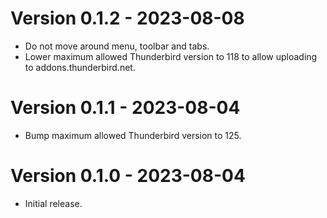 # Version 0.1.2 - 2023-08-08
- Do not move around menu, toolbar and tabs.
- Lower maximum allowed Thunderbird version to 118 to allow uploading to addons.thunderbird.net.

# Version 0.1.1 - 2023-08-04
- Bump maximum allowed Thunderbird version to 125.

# Version 0.1.0 - 2023-08-04
- Initial release.
